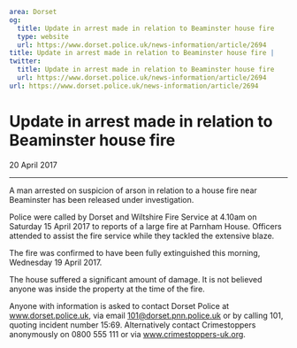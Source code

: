 ```yaml
area: Dorset
og:
  title: Update in arrest made in relation to Beaminster house fire
  type: website
  url: https://www.dorset.police.uk/news-information/article/2694
title: Update in arrest made in relation to Beaminster house fire |
twitter:
  title: Update in arrest made in relation to Beaminster house fire
  url: https://www.dorset.police.uk/news-information/article/2694
url: https://www.dorset.police.uk/news-information/article/2694
```

# Update in arrest made in relation to Beaminster house fire

20 April 2017

* * *

A man arrested on suspicion of arson in relation to a house fire near Beaminster has been released under investigation.

Police were called by Dorset and Wiltshire Fire Service at 4.10am on Saturday 15 April 2017 to reports of a large fire at Parnham House. Officers attended to assist the fire service while they tackled the extensive blaze.

The fire was confirmed to have been fully extinguished this morning, Wednesday 19 April 2017.

The house suffered a significant amount of damage. It is not believed anyone was inside the property at the time of the fire.

Anyone with information is asked to contact Dorset Police at www.dorset.police.uk, via email 101@dorset.pnn.police.uk or by calling 101, quoting incident number 15:69. Alternatively contact Crimestoppers anonymously on 0800 555 111 or via www.crimestoppers-uk.org.
